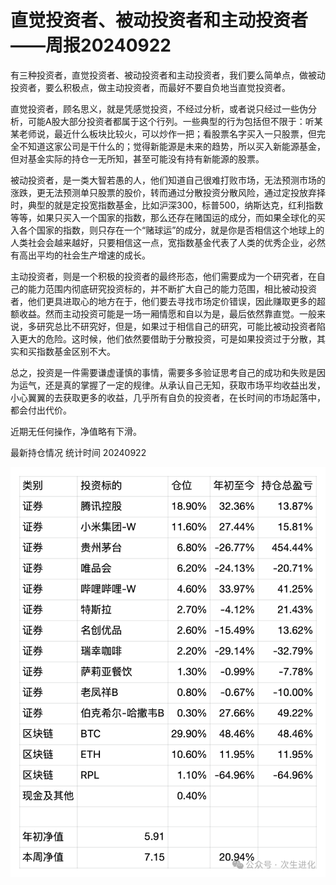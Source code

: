 # 

# 直觉投资者、被动投资者和主动投资者——周报20240922


有三种投资者，直觉投资者、被动投资者和主动投资者，我们要么简单点，做被动投资者，要么积极点，做主动投资者，而最好不要自负地当直觉投资者。

直觉投资者，顾名思义，就是凭感觉投资，不经过分析，或者说只经过一些伪分析，可能A股大部分投资者都属于这个行列。一些典型的行为包括但不限于：听某某老师说，最近什么板块比较火，可以炒作一把；看股票名字买入一只股票，但完全不知道这家公司是干什么的；觉得新能源是未来的趋势，所以买入新能源基金，但对基金实际的持仓一无所知，甚至可能没有持有新能源的股票。

被动投资者，是一类大智若愚的人，他们知道自己很难打败市场，无法预测市场的涨跌，更无法预测单只股票的股价，转而通过分散投资分散风险，通过定投放弃择时，典型的就是定投宽指数基金，比如沪深300，标普500，纳斯达克，红利指数等等，如果只买入一个国家的指数，那么还存在赌国运的成分，而如果全球化的买入各个国家的指数，则只存在一个“赌球运”的成分，就是你是否相信这个地球上的人类社会会越来越好，只要相信这一点，宽指数基金代表了人类的优秀企业，必然有高出平均的社会生产增速的成长。

主动投资者，则是一个积极的投资者的最终形态，他们需要成为一个研究者，在自己的能力范围内彻底研究投资标的，并不断扩大自己的能力范围，相比被动投资者，他们更具进取心的地方在于，他们要去寻找市场定价错误，因此赚取更多的超额收益。然而主动投资可能是一场一厢情愿和自以为是，最后依然靠直觉。一般来说，多研究总比不研究好，但是，如果过于相信自己的研究，可能比被动投资者陷入更大的危险。这时候，他们依然要借助于分散投资，可是如果投资过于分散，其实和买指数基金区别不大。

总之，投资是一件需要谦虚谨慎的事情，需要多多验证思考自己的成功和失败是因为运气，还是真的掌握了一定的规律。从承认自己无知，获取市场平均收益出发，小心翼翼的去获取更多的收益，几乎所有自负的投资者，在长时间的市场起落中，都会付出代价。

近期无任何操作，净值略有下滑。

最新持仓情况 统计时间 20240922

![1739485072189](image/report-2024W38/1739485072189.png)
